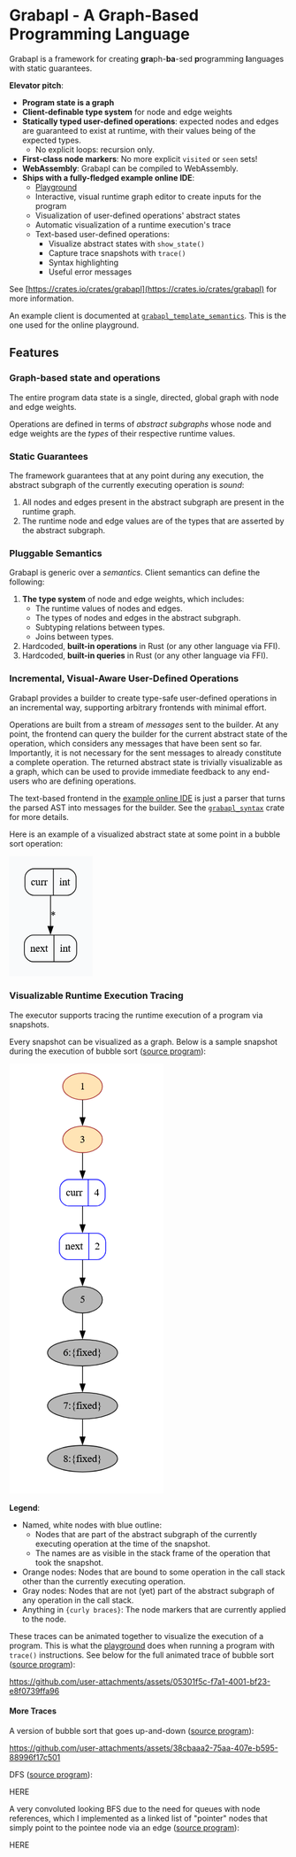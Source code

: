 # Grabapl - A Graph-Based Programming Language

Grabapl is a framework for creating **gra**ph-**ba**-sed **p**rogramming **l**anguages with
static guarantees.

**Elevator pitch**:
* **Program state is a graph**
* **Client-definable type system** for node and edge weights
* **Statically typed user-defined operations**: expected nodes and edges are guaranteed to exist at runtime, with their
  values being of the expected types.
    * No explicit loops: recursion only.
* **First-class node markers**: No more explicit `visited` or `seen` sets!
* **WebAssembly**: Grabapl can be compiled to WebAssembly.
* **Ships with a fully-fledged example online IDE**:
    * <a href="https://skius.github.io/grabapl/playground/" target="_blank">Playground</a>
    * Interactive, visual runtime graph editor to create inputs for the program
    * Visualization of user-defined operations' abstract states
    * Automatic visualization of a runtime execution's trace
    * Text-based user-defined operations:
        * Visualize abstract states with `show_state()`
        * Capture trace snapshots with `trace()`
        * Syntax highlighting
        * Useful error messages

See [https://crates.io/crates/grabapl](https://crates.io/crates/grabapl) for more information.

An example client is documented at [`grabapl_template_semantics`](https://crates.io/crates/grabapl_template_semantics).
This is the one used for the online playground.

## Features
### Graph-based state and operations
The entire program data state is a single, directed, global graph with node and edge weights.

Operations are defined in terms of *abstract subgraphs* whose node and edge weights are the *types*
of their respective runtime values.

### Static Guarantees
The framework guarantees that at any point during any execution, the abstract subgraph of the
currently executing operation is *sound*:
1. All nodes and edges present in the abstract subgraph are present in the runtime graph.
2. The runtime node and edge values are of the types that are asserted by the abstract subgraph.

### Pluggable Semantics
Grabapl is generic over a *semantics*. Client semantics can define the following:
1. **The type system** of node and edge weights, which includes:
    * The runtime values of nodes and edges.
    * The types of nodes and edges in the abstract subgraph.
    * Subtyping relations between types.
    * Joins between types.
1. Hardcoded, **built-in operations** in Rust (or any other language via FFI).
1. Hardcoded, **built-in queries** in Rust (or any other language via FFI).

### Incremental, Visual-Aware User-Defined Operations
Grabapl provides a builder to create type-safe user-defined operations in an incremental way, supporting
arbitrary frontends with minimal effort.

Operations are built from a stream of *messages* sent to the builder.
At any point, the frontend can query the builder for the current abstract state of the operation,
which considers any messages that have been sent so far.
Importantly, it is not necessary for the sent messages to already constitute a complete operation.
The returned abstract state is
trivially visualizable as a graph, which
can be used to provide immediate feedback to any end-users who are defining operations.

The text-based frontend in the <a href="https://skius.github.io/grabapl/playground/" target="_blank">example online IDE</a>
is just a parser that turns the parsed AST into messages for the builder. See the
[`grabapl_syntax`](https://crates.io/crates/grabapl_syntax/) crate for more details.

Here is an example of a visualized abstract state at some point in a bubble sort operation:

![Bubble Sort Abstract State](docs/src/assets/bubble_sort_abstract_state.png)

### Visualizable Runtime Execution Tracing
The executor supports tracing the runtime execution of a program via snapshots.

Every snapshot can be visualized as a graph. Below is a sample snapshot during the execution of
bubble sort ([source program](https://github.com/skius/grabapl/blob/main/example_clients/online_syntax/example_programs/tracing_normal_bubble_sort_variant_b.gbpl)):

![Bubble Sort Trace](docs/src/assets/bubble_sort_normal_snapshot.png)

**Legend**:
* Named, white nodes with blue outline:
    * Nodes that are part of the abstract subgraph of the currently executing operation at the time of the snapshot.
    * The names are as visible in the stack frame of the operation that took the snapshot.
* Orange nodes: Nodes that are bound to some operation in the call stack other than the currently executing operation.
* Gray nodes: Nodes that are not (yet) part of the abstract subgraph of any operation in the call stack.
* Anything in `{curly braces}`: The node markers that are currently applied to the node.

These traces can be animated together to visualize the execution of a program.
This is what the <a href="https://skius.github.io/grabapl/playground/" target="_blank">playground</a> does
when running a program with `trace()` instructions.
See below for the full animated trace of bubble sort ([source program](https://github.com/skius/grabapl/blob/main/example_clients/online_syntax/example_programs/tracing_normal_bubble_sort_variant_b.gbpl)):



<https://github.com/user-attachments/assets/05301f5c-f7a1-4001-bf23-e8f0739ffa96>

#### More Traces
A version of bubble sort that goes up-and-down ([source program](https://github.com/skius/grabapl/blob/main/example_clients/online_syntax/example_programs/tracing_up_down_bubble_sort.gbpl)):

<https://github.com/user-attachments/assets/38cbaaa2-75aa-407e-b595-88996f17c501>

DFS ([source program](https://github.com/skius/grabapl/blob/main/example_clients/online_syntax/example_programs/tracing_dfs.gbpl)):

HERE

A very convoluted looking BFS due to the need for queues with node references, which I implemented as a linked list of
"pointer" nodes that simply point to the pointee node via an edge ([source program](https://github.com/skius/grabapl/blob/main/example_clients/online_syntax/example_programs/bfs_tracing.gbpl)):

HERE
